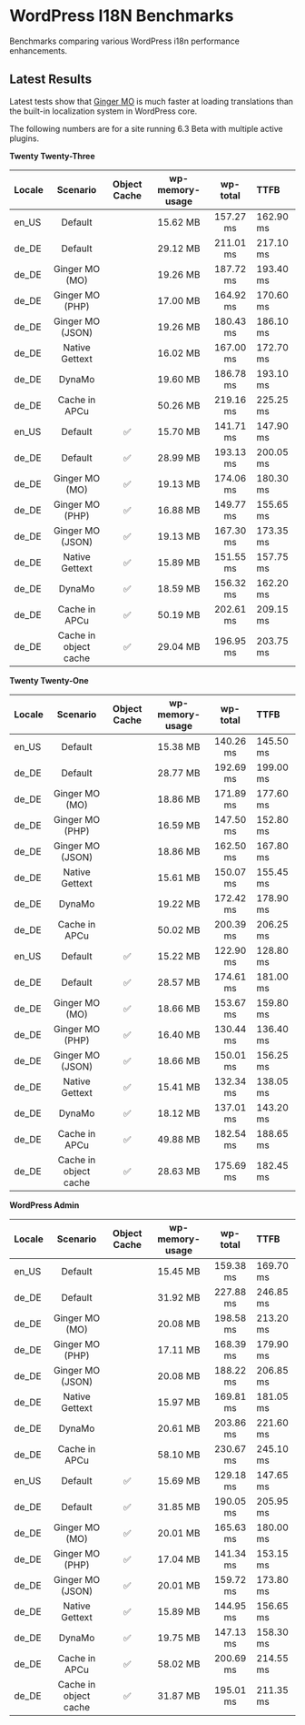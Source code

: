 # WordPress I18N Benchmarks

Benchmarks comparing various WordPress i18n performance enhancements.

## Latest Results

Latest tests show that [Ginger MO](https://github.com/swissspidy/ginger-mo) is much faster at loading translations than the built-in localization system in WordPress core.

The following numbers are for a site running 6.3 Beta with multiple active plugins.

**Twenty Twenty-Three**

| Locale |       Scenario        | Object Cache | wp-memory-usage | wp-total  | TTFB      |
|:-------|:---------------------:|:------------:|:---------------:|:---------:|:----------|
| en_US  |        Default        |              |    15.62 MB     | 157.27 ms | 162.90 ms |
| de_DE  |        Default        |              |    29.12 MB     | 211.01 ms | 217.10 ms |
| de_DE  |    Ginger MO (MO)     |              |    19.26 MB     | 187.72 ms | 193.40 ms |
| de_DE  |    Ginger MO (PHP)    |              |    17.00 MB     | 164.92 ms | 170.60 ms |
| de_DE  |   Ginger MO (JSON)    |              |    19.26 MB     | 180.43 ms | 186.10 ms |
| de_DE  |    Native Gettext     |              |    16.02 MB     | 167.00 ms | 172.70 ms |
| de_DE  |        DynaMo         |              |    19.60 MB     | 186.78 ms | 193.10 ms |
| de_DE  |     Cache in APCu     |              |    50.26 MB     | 219.16 ms | 225.25 ms |
| en_US  |        Default        |      ✅       |    15.70 MB     | 141.71 ms | 147.90 ms |
| de_DE  |        Default        |      ✅       |    28.99 MB     | 193.13 ms | 200.05 ms |
| de_DE  |    Ginger MO (MO)     |      ✅       |    19.13 MB     | 174.06 ms | 180.30 ms |
| de_DE  |    Ginger MO (PHP)    |      ✅       |    16.88 MB     | 149.77 ms | 155.65 ms |
| de_DE  |   Ginger MO (JSON)    |      ✅       |    19.13 MB     | 167.30 ms | 173.35 ms |
| de_DE  |    Native Gettext     |      ✅       |    15.89 MB     | 151.55 ms | 157.75 ms |
| de_DE  |        DynaMo         |      ✅       |    18.59 MB     | 156.32 ms | 162.20 ms |
| de_DE  |     Cache in APCu     |      ✅       |    50.19 MB     | 202.61 ms | 209.15 ms |
| de_DE  | Cache in object cache |      ✅       |    29.04 MB     | 196.95 ms | 203.75 ms |

**Twenty Twenty-One**

| Locale |       Scenario        | Object Cache | wp-memory-usage | wp-total  | TTFB      |
|:-------|:---------------------:|:------------:|:---------------:|:---------:|:----------|
| en_US  |        Default        |              |    15.38 MB     | 140.26 ms | 145.50 ms |
| de_DE  |        Default        |              |    28.77 MB     | 192.69 ms | 199.00 ms |
| de_DE  |    Ginger MO (MO)     |              |    18.86 MB     | 171.89 ms | 177.60 ms |
| de_DE  |    Ginger MO (PHP)    |              |    16.59 MB     | 147.50 ms | 152.80 ms |
| de_DE  |   Ginger MO (JSON)    |              |    18.86 MB     | 162.50 ms | 167.80 ms |
| de_DE  |    Native Gettext     |              |    15.61 MB     | 150.07 ms | 155.45 ms |
| de_DE  |        DynaMo         |              |    19.22 MB     | 172.42 ms | 178.90 ms |
| de_DE  |     Cache in APCu     |              |    50.02 MB     | 200.39 ms | 206.25 ms |
| en_US  |        Default        |      ✅       |    15.22 MB     | 122.90 ms | 128.80 ms |
| de_DE  |        Default        |      ✅       |    28.57 MB     | 174.61 ms | 181.00 ms |
| de_DE  |    Ginger MO (MO)     |      ✅       |    18.66 MB     | 153.67 ms | 159.80 ms |
| de_DE  |    Ginger MO (PHP)    |      ✅       |    16.40 MB     | 130.44 ms | 136.40 ms |
| de_DE  |   Ginger MO (JSON)    |      ✅       |    18.66 MB     | 150.01 ms | 156.25 ms |
| de_DE  |    Native Gettext     |      ✅       |    15.41 MB     | 132.34 ms | 138.05 ms |
| de_DE  |        DynaMo         |      ✅       |    18.12 MB     | 137.01 ms | 143.20 ms |
| de_DE  |     Cache in APCu     |      ✅       |    49.88 MB     | 182.54 ms | 188.65 ms |
| de_DE  | Cache in object cache |      ✅       |    28.63 MB     | 175.69 ms | 182.45 ms |

**WordPress Admin**

| Locale |       Scenario        | Object Cache | wp-memory-usage | wp-total  | TTFB      |
|:-------|:---------------------:|:------------:|:---------------:|:---------:|:----------|
| en_US  |        Default        |              |    15.45 MB     | 159.38 ms | 169.70 ms |
| de_DE  |        Default        |              |    31.92 MB     | 227.88 ms | 246.85 ms |
| de_DE  |    Ginger MO (MO)     |              |    20.08 MB     | 198.58 ms | 213.20 ms |
| de_DE  |    Ginger MO (PHP)    |              |    17.11 MB     | 168.39 ms | 179.90 ms |
| de_DE  |   Ginger MO (JSON)    |              |    20.08 MB     | 188.22 ms | 206.85 ms |
| de_DE  |    Native Gettext     |              |    15.97 MB     | 169.81 ms | 181.05 ms |
| de_DE  |        DynaMo         |              |    20.61 MB     | 203.86 ms | 221.60 ms |
| de_DE  |     Cache in APCu     |              |    58.10 MB     | 230.67 ms | 245.10 ms |
| en_US  |        Default        |      ✅       |    15.69 MB     | 129.18 ms | 147.65 ms |
| de_DE  |        Default        |      ✅       |    31.85 MB     | 190.05 ms | 205.95 ms |
| de_DE  |    Ginger MO (MO)     |      ✅       |    20.01 MB     | 165.63 ms | 180.00 ms |
| de_DE  |    Ginger MO (PHP)    |      ✅       |    17.04 MB     | 141.34 ms | 153.15 ms |
| de_DE  |   Ginger MO (JSON)    |      ✅       |    20.01 MB     | 159.72 ms | 173.80 ms |
| de_DE  |    Native Gettext     |      ✅       |    15.89 MB     | 144.95 ms | 156.65 ms |
| de_DE  |        DynaMo         |      ✅       |    19.75 MB     | 147.13 ms | 158.30 ms |
| de_DE  |     Cache in APCu     |      ✅       |    58.02 MB     | 200.69 ms | 214.55 ms |
| de_DE  | Cache in object cache |      ✅       |    31.87 MB     | 195.01 ms | 211.35 ms |
